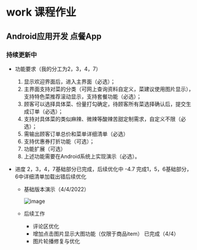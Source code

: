 # work 课程作业
## Android应用开发 点餐App
### 持续更新中

- 功能要求（我的分工为2，3，4，7）
  1. 显示欢迎界面后，进入主界面（必选）；
  2. 主界面支持对菜的分类（可网上查询资料自定义，菜建议使用图片显示），支持特色菜推荐滚动显示，支持套餐功能（必选）；
  3. 顾客可以选择具体菜、份量打勾确定，待顾客所有菜选择确认后，提交生成订单（必选）；
  4. 支持对具体菜的类似麻辣、微辣等酸辣苦甜定制需求，自定义不限（必选）；
  5. 需输出顾客订单总价和菜单详细清单（必选）
  6. 支持优惠券打折功能（可选）；
  7. 功能扩展（可选）
  8. 上述功能需要在Android系统上实现演示（必选）。
- 进度
  2，3，4，7基础部分已完成，后续优化中
  -4.7 完成1，5，6基础部分，6中详细清单加载出错后续优化

  - 基础版本演示（4/4/2022）
    
    ![image](https://github.com/Schiz0mania/work/blob/master/%E5%8A%A8%E7%94%BB.gif)
  - 后续工作
    - 评论区优化
    - 增加点击图片显示大图功能（仅限于商品item） 已完成（4/4）
    - 图片轮播修复与优化




